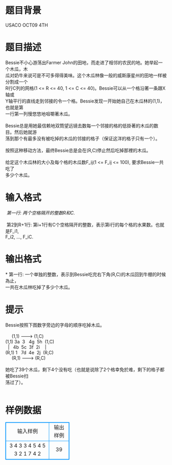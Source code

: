# 

 
 # 题目背景 
USACO&nbsp;OCT09&nbsp;4TH 

 
 # 题目描述 
Bessie不小心游荡出Farmer&nbsp;John的田地，而走进了相邻的农民的地。她举起一个木瓜，木<BR>瓜对奶牛来说可是不可多得得美味。这个木瓜林像一般的威斯康星州的田地一样被分割成一个<BR>R行C列的网格(1&nbsp;&lt;=&nbsp;R&nbsp;&lt;=&nbsp;40,&nbsp;1&nbsp;&lt;=&nbsp;C&nbsp;&lt;=&nbsp;40)。Bessie可以从一个格沿著一条跟X轴或<BR>Y轴平行的直线走到邻接的令一个格。Bessie发现一开始她自己在木瓜林的(1,1)，也就是第<BR>一行第一列慢悠悠地咀嚼著木瓜。<BR><BR>Bessie总是用她最信赖地双筒望远镜去数每一个邻接的格的低掛著的木瓜的数目。然后她就游<BR>荡到那个有最多没有被吃掉的木瓜的邻接的格子（保证这洋的格子只有一个）。<BR><BR>按照这种移动方法，最终Bessie总是会在(R,C)停止然后吃掉那裡的木瓜。<BR><BR>给定这个木瓜林的大小及每个格的木瓜数F_ij(1&nbsp;&lt;=&nbsp;F_ij&nbsp;&lt;=&nbsp;100),&nbsp;要求Bessie一共吃了<BR>多少个木瓜。 

 
 # 输入格式 
*&nbsp;第一行:&nbsp;两个空格隔开的整数R和C.<BR><BR>*&nbsp;第2到R+1行:&nbsp;第i+1行有C个空格隔开的整数，表示第i行的每个格的水果数。也就是F_i1,&nbsp;<BR>	F_i2,&nbsp;...,&nbsp;F_iC. 

 
 # 输出格式 
*&nbsp;第一行:&nbsp;一个单独的整数，表示到Bessie吃完右下角(R,C)的木瓜回到牛棚的时候為止，<BR>	一共在木瓜林吃掉了多少个木瓜。 

 
 # 提示 
Bessie按照下图数字旁边的字母的顺序吃掉木瓜。<BR><BR>&nbsp;&nbsp;&nbsp;&nbsp;&nbsp;(1,1)&nbsp;---&gt;&nbsp;(1,C)<BR>(1,1)&nbsp;3a&nbsp;&nbsp;3&nbsp;&nbsp;&nbsp;4g&nbsp;&nbsp;5h&nbsp;&nbsp;(1,C)<BR>&nbsp;&nbsp;|&nbsp;&nbsp;&nbsp;4b&nbsp;&nbsp;5c&nbsp;&nbsp;3f&nbsp;&nbsp;2i&nbsp;&nbsp;&nbsp;&nbsp;|<BR>(R,1)&nbsp;1&nbsp;&nbsp;&nbsp;7d&nbsp;&nbsp;4e&nbsp;&nbsp;2j&nbsp;&nbsp;(R,C)<BR>&nbsp;&nbsp;&nbsp;&nbsp;&nbsp;(R,1)&nbsp;---&gt;&nbsp;(R,C)<BR><BR>她吃了39个木瓜，剩下4个没有吃（也就是说除了2个格幸免於难，剩下的格子都被Bessie扫<BR>荡过了）。<BR><BR> 
# 样例数据
<style>
        table,table tr th, table tr td { border:1px solid #0094ff; }
        table { width: 200px; min-height: 25px; line-height: 25px; text-align: center; border-collapse: collapse;}   
    </style>
<table>
	<tr>
		<td>输入样例</td>
		<td>输出样例</td>
	</tr>
<tr><td>3 4
3 3 4 5
4 5 3 2
1 7 4 2</td><td>39</td></tr></table>
